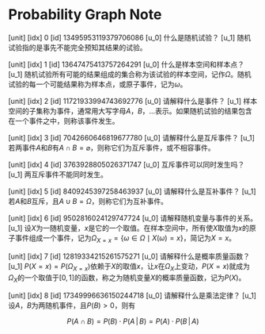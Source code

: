 # Probability Graph Note

[unit]
[idx]
0
[id]
13495953119379706086
[u_0]
什么是随机试验？
[u_1]
随机试验指的是事先不能完全预知其结果的试验。

[unit]
[idx]
1
[id]
13647475413757264291
[u_0]
什么是样本空间和样本点？
[u_1]
随机试验所有可能的结果组成的集合称为该试验的样本空间，记作$\Omega$。随机试验的每一个可能结果称为样本点，或原子事件，记为$\omega$。

[unit]
[idx]
2
[id]
11721933994743692776
[u_0]
请解释什么是事件？
[u_1]
样本空间的子集称为事件，通常用大写字母$A$，$B$，$\dots$表示。如果随机试验的结果包含在一个事件之中，则称该事件发生。

[unit]
[idx]
3
[id]
7042660646819677780
[u_0]
请解释什么是互斥事件？
[u_1]
若两事件$A$和$B$有$A \cap B = \varnothing$，则称它们为互斥事件，或不相容事件。

[unit]
[idx]
4
[id]
3763928805026371747
[u_0]
互斥事件可以同时发生吗？
[u_1]
两互斥事件不能同时发生。

[unit]
[idx]
5
[id]
8409245397258463937
[u_0]
请解释什么是互补事件？
[u_1]
若$A$和$B$互斥，且$A \cup B = \Omega$，则称它们为互补事件。

[unit]
[idx]
6
[id]
9502816024129747724
[u_0]
请解释随机变量与事件的关系。
[u_1]
设$X$为一随机变量，$x$是它的一个取值。在样本空间中，所有使$X$取值为$x$的原子事件组成一个事件，记为$\Omega_{X = x} = \{ \omega \in \Omega \mid X(\omega) = x \}$，简记为$X = x$。

[unit]
[idx]
7
[id]
12819334215261575271
[u_0]
请解释什么是概率质量函数？
[u_1]
$P(X = x) = P(\Omega_{X = x})$依赖于$X$的取值$x$，让$x$在$\Omega_X$上变动，$P(X = x)$就成为$\Omega_X$的一个取值于$[0, 1]$的函数，称之为随机变量$X$的概率质量函数，记为$P(X)$。

[unit]
[idx]
8
[id]
17349996636150244718
[u_0]
请解释什么是乘法定律？
[u_1]
设$A$，$B$为两随机事件，且$P(B) \gt 0$，则有

$$P(A \cap B) = P(B) \cdot P(A \, \vert \, B) = P(A) \cdot P(B \, \vert \, A)$$

